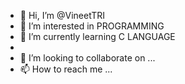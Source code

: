 - 👋 Hi, I’m @VineetTRI
- 👀 I’m interested in PROGRAMMING
- 🌱 I’m currently learning C LANGUAGE
-
- 💞️ I’m looking to collaborate on ...
- 📫 How to reach me ...

<!---
VineetTRI/VineetTRI is a ✨ special ✨ repository because its `README.md` (this file) appears on your GitHub profile.
You can click the Preview link to take a look at your changes.
--->
